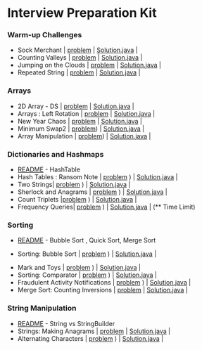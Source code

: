 # Interview Preparation Kit

### Warm-up Challenges
- Sock Merchant | [problem](https://www.hackerrank.com/challenges/sock-merchant/problem?h_l=interview&playlist_slugs%5B%5D=interview-preparation-kit&playlist_slugs%5B%5D=warmup) | [Solution.java](./Warm-up/Sock%20Merchant/Solution.java) | 
- Counting Valleys | [problem](https://www.hackerrank.com/challenges/counting-valleys/problem?h_l=interview&playlist_slugs%5B%5D=interview-preparation-kit&playlist_slugs%5B%5D=warmup) | [Solution.java](./Warm-up/Counting%20Valleys/Solution.java) | 
- Jumping on the Clouds | [problem](https://www.hackerrank.com/challenges/jumping-on-the-clouds/problem?h_l=interview&playlist_slugs%5B%5D=interview-preparation-kit&playlist_slugs%5B%5D=warmup) | [Solution.java](./Warm-up/Jumping%20On%20the%20Clouds/Solution.java) | 
- Repeated String | [problem](https://www.hackerrank.com/challenges/repeated-string/problem?h_l=interview&playlist_slugs%5B%5D=interview-preparation-kit&playlist_slugs%5B%5D=warmup) | [Solution.java](./Warm-up/Repeated%20String/Solution.java) | 

### Arrays
- 2D Array - DS | [problem](https://www.hackerrank.com/challenges/2d-array/problem?h_l=interview&playlist_slugs%5B%5D=interview-preparation-kit&playlist_slugs%5B%5D=arrays) | [Solution.java](./Arrays/2D%20Arrays%20DS/Solution.java) | 
- Arrays : Left Rotation | [problem](https://www.hackerrank.com/challenges/ctci-array-left-rotation/problem?h_l=interview&playlist_slugs%5B%5D=interview-preparation-kit&playlist_slugs%5B%5D=arrays) | [Solution.java](./Arrays/Left%20Rotation/Solution.java) | 
- New Year Chaos | [problem](https://www.hackerrank.com/challenges/new-year-chaos/problem?h_l=interview&playlist_slugs%5B%5D=interview-preparation-kit&playlist_slugs%5B%5D=arrays) | [Solution.java](./Arrays/New%20Year%20Chaos/Solution.java) | 
- Minimum Swap2 | [problem](https://www.hackerrank.com/challenges/minimum-swaps-2/problem?h_l=interview&playlist_slugs[]=interview-preparation-kit&playlist_slugs[]=arrays)) |  [Solution.java](./Arrays/Minimum%20Swap2/Solution.java) | 
- Array Manipulation | [problem](https://www.hackerrank.com/challenges/crush/problem?h_l=interview&page=5&playlist_slugs[]=interview-preparation-kit&playlist_slugs[]=arrays)) |  [Solution.java](./Arrays/Array%20Manipulation/Solution.java) | 

### Dictionaries and Hashmaps

* [README](./Dictionaries%20and%20Hashmaps/README.md) - HashTable
* Hash Tables : Ransom Note | [problem](https://www.hackerrank.com/challenges/ctci-ransom-note/problem?h_l=interview&playlist_slugs[]=interview-preparation-kit&playlist_slugs[]=dictionaries-hashmaps) ) |  [Solution.java](./Dictionaries%20and%20Hashmaps/HashTables_Ransom%20Note/Solution.java) | 
* Two Strings| [problem](https://www.hackerrank.com/challenges/two-strings/problem?h_l=interview&playlist_slugs[]=interview-preparation-kit&playlist_slugs[]=dictionaries-hashmaps) ) |  [Solution.java](./Dictionaries%20and%20Hashmaps/Two%20Strings/Solution.java) | 
* Sherlock and Anagrams |  [problem](https://www.hackerrank.com/challenges/sherlock-and-anagrams/problem?h_l=interview&playlist_slugs[]=interview-preparation-kit&playlist_slugs[]=dictionaries-hashmaps)  ) |  [Solution.java](./Dictionaries%20and%20Hashmaps/Sherlock%20And%20Anagrams/Solution.java) | 
* Count Triplets |[problem](https://www.hackerrank.com/challenges/count-triplets-1/problem?h_l=interview&playlist_slugs[]=interview-preparation-kit&playlist_slugs[]=dictionaries-hashmaps) ) | [Solution.java](./Dictionaries%20and%20Hashmaps/Count%20Triplets/Solution.java) | 
* Frequency Queries| [problem](https://www.hackerrank.com/challenges/frequency-queries/problem?h_l=interview&playlist_slugs[]=interview-preparation-kit&playlist_slugs[]=dictionaries-hashmaps) ) |  [Solution.java](./Dictionaries%20and%20Hashmaps/Frequency%20Queries/Solution.java) | (** Time Limit) 

### Sorting

- [README](./Sorting/README.md) - Bubble Sort , Quick Sort, Merge Sort

* Sorting: Bubble Sort | [problem](https://www.hackerrank.com/challenges/ctci-bubble-sort/problem?h_l=interview&playlist_slugs[]=interview-preparation-kit&playlist_slugs[]=sorting)  ) |  [Solution.java](./Sorting/Bubble%20Sort/Solution.java) |

- Mark and Toys | [problem](https://www.hackerrank.com/challenges/mark-and-toys/problem?h_l=interview&playlist_slugs[]=interview-preparation-kit&playlist_slugs[]=sorting) ) |  [Solution.java](./Sorting/Mark%20and%20Toys/Solution.java) |
- Sorting: Comparator | [problem](https://www.hackerrank.com/challenges/ctci-comparator-sorting/problem?h_l=interview&playlist_slugs[]=interview-preparation-kit&playlist_slugs[]=sorting) ) |  [Solution.java](./Sorting/Comparator/Solution.java) |
- Fraudulent Activity Notifications | [problem](https://www.hackerrank.com/challenges/fraudulent-activity-notifications/problem?h_l=interview&playlist_slugs[]=interview-preparation-kit&playlist_slugs[]=sorting)  ) |  [Solution.java](./Sorting/Fraudulent%20Activity%20Notifications/Solution.java) |
- Merge Sort: Counting Inversions | [problem](https://www.hackerrank.com/challenges/ctci-merge-sort/problem?h_l=interview&playlist_slugs[]=interview-preparation-kit&playlist_slugs[]=sorting) | [Solution.java](./Sorting/Counting%20Inversions/Solution.java) |

### String Manipulation

- [README](./String%20Manipulation/README.md) - String vs StringBuilder
- Strings: Making Anagrams | [problem](https://www.hackerrank.com/challenges/ctci-making-anagrams/problem?h_l=interview&playlist_slugs[]=interview-preparation-kit&playlist_slugs[]=strings) | [Solution.java](./String%20Manipulation/Making%20Anagrams/Solution.java) |
- Alternating Characters | [problem](https://www.hackerrank.com/challenges/alternating-characters/problem?h_l=interview&playlist_slugs[]=interview-preparation-kit&playlist_slugs[]=strings) ) | [Solution.java](./String%20Manipulation/Alternating%20Characters/Solution.java) |